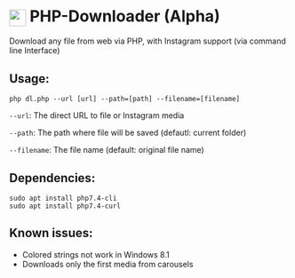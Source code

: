 # <img valign="middle" src="https://www.fepe.org.br/portal/wp-content/uploads/2021/03/cloud-icone-downloads.png" width="30" height="30" /> PHP-Downloader (Alpha)
Download any file from web via PHP, with Instagram support (via command line Interface)

## Usage:

```
php dl.php --url [url] --path=[path] --filename=[filename]
```
```--url```: The direct URL to file or Instagram media

```--path```: The path where file will be saved (defautl: current folder)

```--filename```: The file name (default: original file name)

## Dependencies:
```
sudo apt install php7.4-cli
sudo apt install php7.4-curl 
```



## Known issues:
- Colored strings not work in Windows 8.1
- Downloads only the first media from carousels
